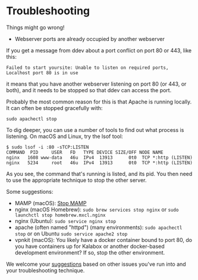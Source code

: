 <h1>Troubleshooting</h1>

Things might go wrong!

* Webserver ports are already occupied by another webserver

If you get a message from ddev about a port conflict on port 80 or 443, like this:
```
Failed to start yoursite: Unable to listen on required ports, Localhost port 80 is in use
```

it means that you have another webserver listening on port 80 (or 443, or both), and it needs to be stopped so that ddev can access the port.

Probably the most common reason for this is that Apache is running locally. It can often be stopped gracefully with:

```
sudo apachectl stop
```

To dig deeper, you can use a number of tools to find out what process is listening. On macOS and Linux, try the lsof tool:

```
$ sudo lsof -i :80 -sTCP:LISTEN
COMMAND  PID     USER   FD   TYPE DEVICE SIZE/OFF NODE NAME
nginx   1608 www-data   46u  IPv4  13913      0t0  TCP *:http (LISTEN)
nginx   5234     root   46u  IPv4  13913      0t0  TCP *:http (LISTEN)
```

As you see, the command that's running is listed, and its pid. You then need to use the appropriate technique to stop the other server. 

Some suggestions:
* MAMP (macOS): [Stop MAMP](http://documentation.mamp.info/en/MAMP-Mac/Preferences/Start-Stop/)
* nginx (macOS Homebrew): `sudo brew services stop nginx`
or `sudo launchctl stop homebrew.mxcl.nginx`
* nginx (Ubuntu): `sudo service nginx stop`
* apache (often named "httpd") (many environments): `sudo apachectl stop` or on Ubuntu `sudo service apache2 stop`
* vpnkit (macOS): You likely have a docker container bound to port 80, do you have containers up for Kalabox or another docker-based development environment? If so, stop the other environment.

We welcome your [suggestions](https://github.com/drud/ddev/issues/new) based on other issues you've run into and your troubleshooting technique.
